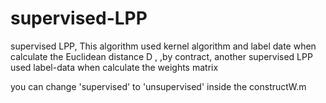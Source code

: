 # supervised-LPP
supervised LPP, This algorithm used kernel algorithm and label date when calculate the Euclidean distance D , ,by contract, another supervised LPP used label-data when calculate the weights matrix


you can change 'supervised' to 'unsupervised' inside the constructW.m 
